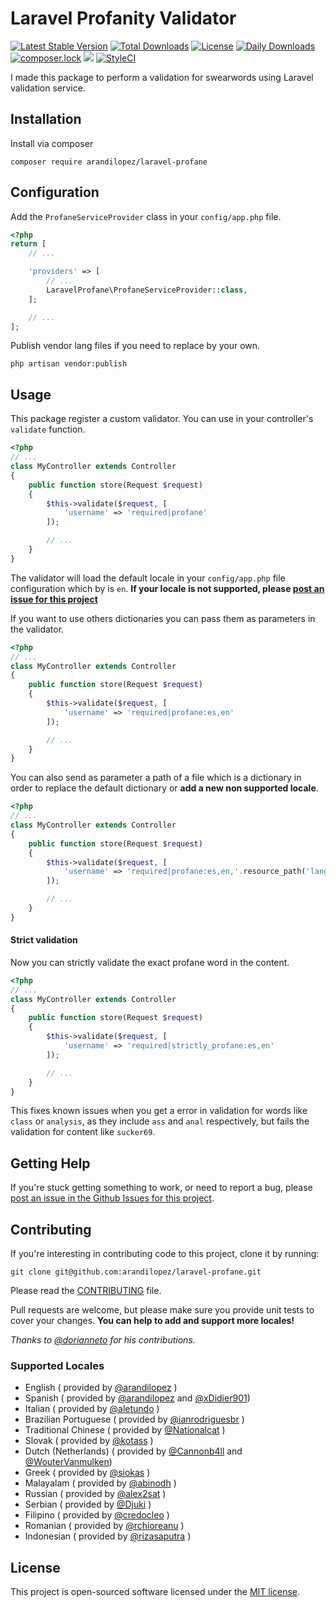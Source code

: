 # Laravel Profanity Validator

[![Latest Stable Version](https://poser.pugx.org/arandilopez/laravel-profane/v/stable)](https://packagist.org/packages/arandilopez/laravel-profane)
[![Total Downloads](https://poser.pugx.org/arandilopez/laravel-profane/downloads)](https://packagist.org/packages/arandilopez/laravel-profane)
[![License](https://poser.pugx.org/arandilopez/laravel-profane/license)](https://packagist.org/packages/arandilopez/laravel-profane)
[![Daily Downloads](https://poser.pugx.org/arandilopez/laravel-profane/d/daily)](https://packagist.org/packages/arandilopez/laravel-profane)
[![composer.lock](https://poser.pugx.org/arandilopez/laravel-profane/composerlock)](https://packagist.org/packages/arandilopez/laravel-profane)
![](https://travis-ci.org/arandilopez/laravel-profane.svg?branch=master)
[![StyleCI](https://styleci.io/repos/63648834/shield?branch=master)](https://styleci.io/repos/63648834)

I made this package to perform a validation for swearwords using Laravel validation service.

## Installation

Install via composer

```shell
composer require arandilopez/laravel-profane
```

## Configuration

Add the `ProfaneServiceProvider` class in your `config/app.php` file.

```php
<?php
return [
    // ...

    'providers' => [
        // ...
        LaravelProfane\ProfaneServiceProvider::class,
    ];

    // ...
];
```

Publish vendor lang files if you need to replace by your own.

```shell
php artisan vendor:publish
```

## Usage

This package register a custom validator. You can use in your controller's `validate` function.

```php
<?php
// ...
class MyController extends Controller
{
    public function store(Request $request)
    {
        $this->validate($request, [
            'username' => 'required|profane'
        ]);

        // ...
    }
}
```

The validator will load the default locale in your `config/app.php` file configuration which by is `en`. **If your locale is not supported, please [post an issue for this project](https://github.com/arandilopez/laravel-profane/issues)**

If you want to use others dictionaries you can pass them as parameters in the validator.

```php
<?php
// ...
class MyController extends Controller
{
    public function store(Request $request)
    {
        $this->validate($request, [
            'username' => 'required|profane:es,en'
        ]);

        // ...
    }
}
```

You can also send as parameter a path of a file which is a dictionary in order to replace the default dictionary or **add a new non supported locale**.

```php
<?php
// ...
class MyController extends Controller
{
    public function store(Request $request)
    {
        $this->validate($request, [
            'username' => 'required|profane:es,en,'.resource_path('lang/fr/dict.php')
        ]);

        // ...
    }
}
```

#### Strict validation

Now you can strictly validate the exact profane word in the content.

```php
<?php
// ...
class MyController extends Controller
{
    public function store(Request $request)
    {
        $this->validate($request, [
            'username' => 'required|strictly_profane:es,en'
        ]);

        // ...
    }
}
```

This fixes known issues when you get a error in validation for words like `class` or `analysis`, as they include `ass` and `anal` respectively, but fails the validation for content like `sucker69`.

## Getting Help

If you're stuck getting something to work, or need to report a bug, please [post an issue in the Github Issues for this project](https://github.com/arandilopez/laravel-profane/issues).

## Contributing

If you're interesting in contributing code to this project, clone it by running:

```shell
git clone git@github.com:arandilopez/laravel-profane.git
```

Please read the [CONTRIBUTING](CONTRIBUTING.md) file.

Pull requests are welcome, but please make sure you provide unit tests to cover your changes. **You can help to add and support more locales!**

_Thanks to [@dorianneto](https://github.com/dorianneto) for his contributions._

### Supported Locales

- English ( provided by [@arandilopez](https://github.com/arandilopez) )
- Spanish ( provided by [@arandilopez](https://github.com/arandilopez) and [@xDidier901](https://github.com/xDidier901))
- Italian ( provided by [@aletundo](https://github.com/aletundo) )
- Brazilian Portuguese ( provided by [@ianrodriguesbr](https://github.com/ianrodriguesbr) )
- Traditional Chinese ( provided by [@Nationalcat](https://github.com/Nationalcat) )
- Slovak ( provided by [@kotass](https://github.com/kotass) )
- Dutch (Netherlands) ( provided by [@Cannonb4ll](https://github.com/Cannonb4ll) and [@WouterVanmulken](https://github.com/WouterVanmulken))
- Greek ( provided by [@siokas](https://github.com/siokas) )
- Malayalam ( provided by [@abinodh](https://github.com/abinodh) )
- Russian ( provided by [@alex2sat](https://github.com/alex2sat) )
- Serbian ( provided by [@Djuki](https://github.com/Djuki) )
- Filipino ( provided by [@credocleo](https://github.com/credocleo) )
- Romanian ( provided by [@rchioreanu](https://github.com/rchioreanu) )
- Indonesian ( provided by [@rizasaputra](https://github.com/rizasaputra) )

## License

This project is open-sourced software licensed under the [MIT license](http://opensource.org/licenses/MIT).
